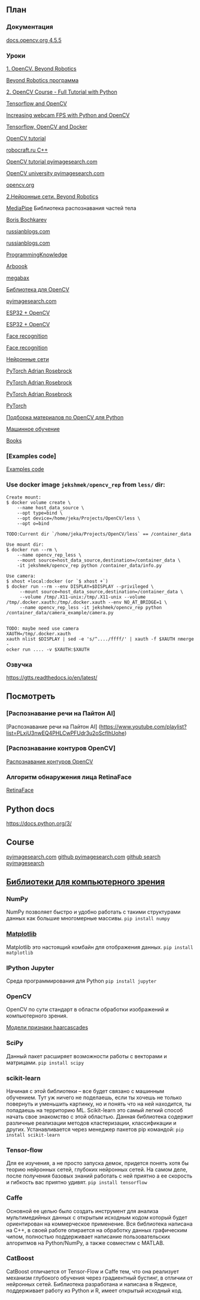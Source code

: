 ## План

 

### Документация 

[docs.opencv.org 4.5.5](https://docs.opencv.org/4.5.5/d6/d00/tutorial_py_root.html)



### Уроки

[1. OpenCV. Beyond Robotics](https://www.youtube.com/playlist?list=PLVFGVo0DNh5duhps6KsiCQIoObyzcM2Cs)

[Beyond Robotics программа](https://robotics.bc-pf.org/)

[2. OpenCV Course - Full Tutorial with Python](https://www.youtube.com/watch?v=oXlwWbU8l2o&t=252s)
 
[Tensorflow and OpenCV](https://towardsdatascience.com/building-a-real-time-object-recognition-app-with-tensorflow-and-opencv-b7a2b4ebdc32)

[Increasing webcam FPS with Python and OpenCV](https://pyimagesearch.com/2015/12/21/increasing-webcam-fps-with-python-and-opencv/)

[Tensorflow, OpenCV and Docker](https://towardsdatascience.com/real-time-and-video-processing-object-detection-using-tensorflow-opencv-and-docker-2be1694726e5)


[OpenCV tutorial](https://docs.opencv.org/4.5.5/d9/df8/tutorial_root.html)

[robocraft.ru C++](https://robocraft.ru/opencv)

[OpenCV tutorial pyimagesearch.com](https://pyimagesearch.com/category/opencv/page/2/)

[OpenCV university pyimagesearch.com](https://pyimagesearch.com/pyimagesearch-university/)

[opencv.org](https://opencv.org/opencv-free-course/)

[2.Нейронные сети. Beyond Robotics](https://www.youtube.com/watch?v=7jbAdB5lt9I&ab_channel=BeyondCurriculum)

[MediaPipe](https://google.github.io/mediapipe/getting_started/python.html)
Библиотека распознавания частей тела

[Boris Bochkarev](https://www.youtube.com/playlist?list=PLOjc9X-vV0SEHQDXm30Ts-3GGqn_PKaNu)

[russianblogs.com](https://russianblogs.com/article/44371526060/)

[russianblogs.com](https://russianblogs.com/article/2777646555/)

[ProgrammingKnowledge](https://www.youtube.com/playlist?list=PLS1QulWo1RIa7D1O6skqDQ-JZ1GGHKK-K)

[Arboook](https://arboook.com/kompyuternoe-zrenie/operatsii-s-tsvetom-v-opencv3-i-python/)
 
[megabax](https://habr.com/ru/users/megabax/posts/)

[Библиотека для OpenCV](https://pyimagesearch.com/2015/02/02/just-open-sourced-personal-imutils-package-series-opencv-convenience-functions/)

[pyimagesearch.com](https://pyimagesearch.com/category/opencv/)

[ESP32 + OpenCV](https://how2electronics.com/color-detection-tracking-with-esp32-cam-opencv/)

[ESP32 + OpenCV](https://how2electronics.com/iot-projects/esp32-cam-projects/)

[Face recognition](https://github.com/L4HG/face_recognition)

[Face recognition](https://www.youtube.com/playlist?list=PLS1QulWo1RIbp_ImnSEWEMRLnJVfEc-GR)

[Нейронные сети](https://python-scripts.com/category/neural-network)

[PyTorch Adrian Rosebrock](https://pyimagesearch.com/2021/10/11/pytorch-transfer-learning-and-image-classification/)

[PyTorch Adrian Rosebrock](https://pyimagesearch.com/2021/08/02/pytorch-object-detection-with-pre-trained-networks/)

[PyTorch Adrian Rosebrock](https://pyimagesearch.com/2021/07/26/pytorch-image-classification-with-pre-trained-networks/)

[PyTorch](https://pyimagesearch.com/2021/07/05/what-is-pytorch/)

[Подборка материалов по OpenCV для Python](https://vk.com/wall-30666517_1493958)

[Машинное обучение](http://www.machinelearning.ru/wiki/index.php?title=Machine_Learning)

[Books](https://opencv.org/books/)

### [Examples code]

[Examples code](:https://www.programcreek.com/python/example/89361/cv2.Canny)

### Use docker image `jekshmek/opencv_rep` from `less/` dir:

```
Create mount:
$ docker volume create \
    --name host_data_source \
    --opt type=bind \
    --opt device=/home/jeka/Projects/OpenCV/less \
    --opt o=bind

TODO:Current dir `/home/jeka/Projects/OpenCV/less` == /container_data

Use mount dir:
$ docker run --rm \
    --name opencv_rep_less \
    --mount source=host_data_source,destination=/container_data \
    -it jekshmek/opencv_rep python /container_data/info.py

Use camera:
$ xhost +local:docker (or `$ xhost +`)
$ docker run --rm --env DISPLAY=$DISPLAY --privileged \
     --mount source=host_data_source,destination=/container_data \
     --volume /tmp/.X11-unix:/tmp/.X11-unix --volume /tmp/.docker.xauth:/tmp/.docker.xauth --env NO_AT_BRIDGE=1 \
     --name opencv_rep_less -it jekshmek/opencv_rep python /container_data/camera_example/camera.py   


TODO: maybe need use camera
XAUTH=/tmp/.docker.xauth
xauth nlist $DISPLAY | sed -e 's/^..../ffff/' | xauth -f $XAUTH nmerge - 
ocker run .... -v $XAUTH:$XAUTH
```

  
### Озвучка
https://gtts.readthedocs.io/en/latest/
 

## Посмотреть

### [Распознавание речи на Пайтон AI] 
[Распознавание речи на Пайтон AI] (https://www.youtube.com/playlist?list=PLxiU3nwEQ4PHLCwPFUdr3u2oScfIhUohe)

### [Распознавание контуров OpenCV]

[Распознавание контуров OpenCV](https://www.youtube.com/watch?v=Sr0KQftXcEg&feature=youtu.be)

### Алгоритм обнаружения лица RetinaFace

[RetinaFace](https://github.com/serengil/retinaface) 

## Python docs
https://docs.python.org/3/

## Course

[pyimagesearch.com](https://pyimagesearch.com/pyimagesearch-university/)
[github pyimagesearch.com](https://github.com/orgs/PyImageSearch/repositories)
[github search pyimagesearch](https://github.com/search?q=pyimagesearch&type=code)

## [Библиотеки для компьютерного зрения]

[Библиотеки для компьютерного зрения]:(https://arboook.com/kompyuternoe-zrenie/moj-top-7-bibliotek-dlya-python-dlya-kompyuternogo-zreniya/)

### NumPy

NumPy позволяет быстро и удобно работать с такими структурами данных как большие многомерные массивы.
```pip install numpy```

### [Matplotlib]

[Matplotlib]:(https://pyprog.pro/mpl/mpl_types_of_graphs.html)
Matplotlib это настоящий комбайн для отображения данных. 
```pip install matplotlib```

### IPython Jupyter

Среда программирования для Python
```pip install jupyter```

### OpenCV

OpenCV по сути стандарт в области обработки изображений и компьютерного зрения.

[Модели признаки haarcascades](https://github.com/opencv/opencv/tree/master/data/haarcascades)

### SciPy

Данный пакет расширяет возможности работы с векторами и матрицами.
```pip install scipy```

### scikit-learn

Начиная с этой библиотеки – все будет связано с машинным обучением. Тут уж ничего не поделаешь, если ты хочешь не только повернуть и уменьшить картинку, но и понять что на ней находится, ты попадаешь на территорию ML.  Scikit-learn это самый легкий способ начать свое знакомство с этой областью. Данная библиотека содержит различные реализации методов кластеризации, классификации и других. Устанавливается через менеджер пакетов pip командой: ```pip install scikit-learn```

### Tensor-flow

Для ее изучения, а не просто запуска демок, придется понять хотя бы теорию нейронных сетей, глубоких нейронных сетей. На самом деле, после получения базовых знаний работать с ней приятно а ее скорость и гибкость вас приятно удивят.
```pip install tensorflow```

### Caffe

Основной ее целью было создать инструмент для анализа мультимедийных данных с открытым исходным кодом который будет ориентирован на коммерческое применение. Вся библиотека написана на C++, в своей работе опирается на обработку данных графическим чипом, полностью поддерживает написание пользовательских алгоритмов на Python/NumPy, а также совместим с MATLAB.

### CatBoost

CatBoost отличается от Tensor-Flow и Caffe тем, что она реализует механизм глубокого обучения через градиентный бустинг, в отличии от нейронных сетей. Библиотека разработана и написана в Яндексе, поддерживает работу из Python и R, имеет открытый исходный код.
